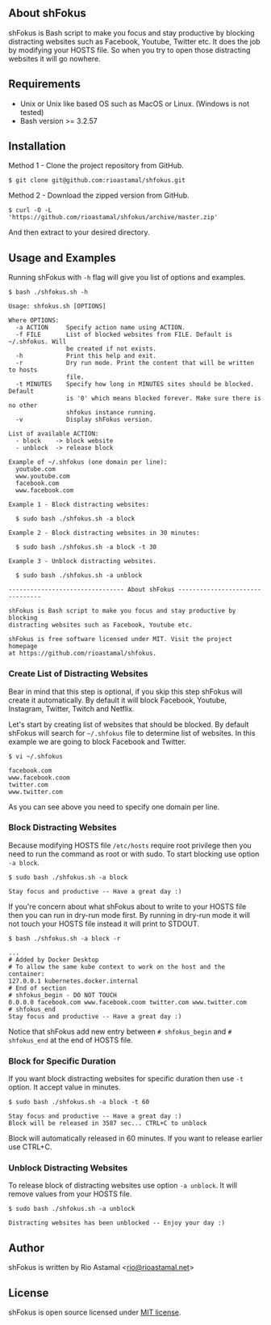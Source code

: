 ## About shFokus

shFokus is Bash script to make you focus and stay productive by blocking distracting websites such as Facebook, Youtube, Twitter etc. It does the job by modifying your HOSTS file. So when you try to open those distracting websites it will go nowhere.

## Requirements

- Unix or Unix like based OS such as MacOS or Linux. (Windows is not tested)
- Bash version >= 3.2.57

## Installation

Method 1 - Clone the project repository from GitHub.

```
$ git clone git@github.com:rioastamal/shfokus.git
```

Method 2 - Download the zipped version from GitHub.

```
$ curl -O -L 'https://github.com/rioastamal/shfokus/archive/master.zip'
```

And then extract to your desired directory.

## Usage and Examples

Running shFokus with `-h` flag will give you list of options and examples.

```
$ bash ./shfokus.sh -h
```

```
Usage: shfokus.sh [OPTIONS]

Where OPTIONS:
  -a ACTION     Specify action name using ACTION.
  -f FILE       List of blocked websites from FILE. Default is ~/.shfokus. Will
                be created if not exists.
  -h            Print this help and exit.
  -r            Dry run mode. Print the content that will be written to hosts
                file.
  -t MINUTES    Specify how long in MINUTES sites should be blocked. Default
                is '0' which means blocked forever. Make sure there is no other
                shfokus instance running.
  -v            Display shFokus version.

List of available ACTION:
  - block    -> block website
  - unblock  -> release block

Example of ~/.shfokus (one domain per line):
  youtube.com
  www.youtube.com
  facebook.com
  www.facebook.com

Example 1 - Block distracting websites:

  $ sudo bash ./shfokus.sh -a block

Example 2 - Block distracting websites in 30 minutes:

  $ sudo bash ./shfokus.sh -a block -t 30

Example 3 - Unblock distracting websites.

  $ sudo bash ./shfokus.sh -a unblock

-------------------------------- About shFokus --------------------------------

shFokus is Bash script to make you focus and stay productive by blocking
distracting websites such as Facebook, Youtube etc.

shFokus is free software licensed under MIT. Visit the project homepage
at https://github.com/rioastamal/shfokus.

```

### Create List of Distracting Websites

Bear in mind that this step is optional, if you skip this step shFokus will create it automatically. By default it will block Facebook, Youtube, Instagram, Twitter, Twitch and Netflix.

Let's start by creating list of websites that should be blocked. By default shFokus will search for `~/.shfokus` file to determine list of websites. In this example we are going to block Facebook and Twitter.

```
$ vi ~/.shfokus
```

```
facebook.com
www.facebook.coom
twitter.com
www.twitter.com
```

As you can see above you need to specify one domain per line.

### Block Distracting Websites

Because modifying HOSTS file `/etc/hosts` require root privilege then you need to run the command as root or with sudo. To start blocking use option `-a block`.

```
$ sudo bash ./shfokus.sh -a block
```

```
Stay focus and productive -- Have a great day :)
```

If you're concern about what shFokus about to write to your HOSTS file then you can run in dry-run mode first. By running in dry-run mode it will not touch your HOSTS file instead it will print to STDOUT.

```
$ bash ./shfokus.sh -a block -r
```

```
...
# Added by Docker Desktop
# To allow the same kube context to work on the host and the container:
127.0.0.1 kubernetes.docker.internal
# End of section
# shfokus_begin - DO NOT TOUCH
0.0.0.0 facebook.com www.facebook.coom twitter.com www.twitter.com
# shfokus_end
Stay focus and productive -- Have a great day :)
```

Notice that shFokus add new entry between `# shfokus_begin` and `# shfokus_end` at the end of HOSTS file.

### Block for Specific Duration

If you want block distracting websites for specific duration then use `-t` option. It accept value in minutes.

```
$ sudo bash ./shfokus.sh -a block -t 60
```

```
Stay focus and productive -- Have a great day :)
Block will be released in 3587 sec... CTRL+C to unblock
```

Block will automatically released in 60 minutes. If you want to release earlier use CTRL+C.

### Unblock Distracting Websites

To release block of distracting websites use option `-a unblock`. It will remove values from your HOSTS file.

```
$ sudo bash ./shfokus.sh -a unblock
```

```
Distracting websites has been unblocked -- Enjoy your day :)
```

## Author

shFokus is written by Rio Astamal &lt;rio@rioastamal.net&gt;

## License

shFokus is open source licensed under [MIT license](http://opensource.org/licenses/MIT).
